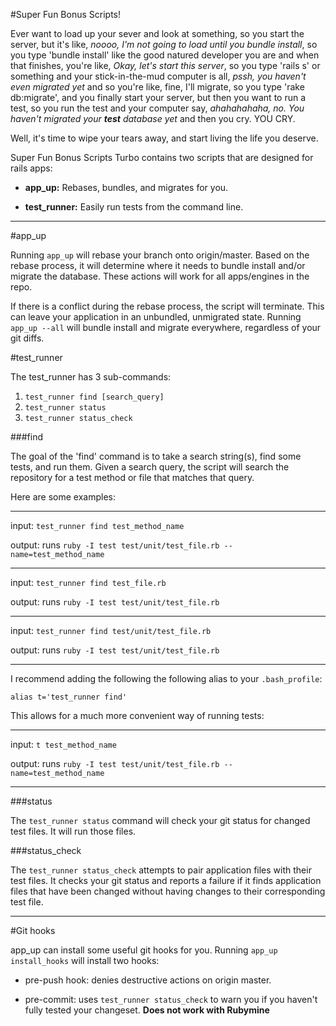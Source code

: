 #Super Fun Bonus Scripts!

Ever want to load up your sever and look at something, so you start the server, but it's like, _noooo, I'm not going to load until you bundle install_, so you type 'bundle install' like the good natured developer you are and when that finishes, you're like, _Okay, let's start this server_, so you type 'rails s' or something and your stick-in-the-mud computer is all, _pssh, you haven't even migrated yet_ and so you're like, fine, I'll migrate, so you type 'rake db:migrate', and you finally start your server, but then you want to run a test, so you run the test and your computer say, _ahahahahaha, no.  You haven't migrated your **test** database yet_ and then you cry.  YOU CRY.

Well, it's time to wipe your tears away, and start living the life you deserve.

Super Fun Bonus Scripts Turbo contains two scripts that are designed for rails apps:

- __app\_up:__ Rebases, bundles, and migrates for you.

- __test\_runner:__ Easily run tests from the command line.

---

#app_up

Running ```app_up``` will rebase your branch onto origin/master.  Based on the rebase process, it will determine where it needs to bundle install and/or migrate the database.  These actions will work for all apps/engines in the repo.

If there is a conflict during the rebase process, the script will terminate.  This can leave your application in an unbundled, unmigrated state.  Running ```app_up --all``` will bundle install and migrate everywhere, regardless of your git diffs.

#test_runner

The test_runner has 3 sub-commands:

1.  ```test_runner find [search_query]```
1.  ```test_runner status```
1.  ```test_runner status_check```

###find

The goal of the 'find' command is to take a search string(s), find some tests, and run them.  Given a search query, the script will search the repository for a test method or file that matches that query.

Here are some examples:

---

input: ```test_runner find test_method_name```

output: runs ```ruby -I test test/unit/test_file.rb --name=test_method_name```

---

input: ```test_runner find test_file.rb```

output: runs ```ruby -I test test/unit/test_file.rb```

---

input: ```test_runner find test/unit/test_file.rb```

output: runs ```ruby -I test test/unit/test_file.rb```

---

I recommend adding the following the following alias to your ```.bash_profile```:

```alias t='test_runner find'```

This allows for a much more convenient way of running tests:

---

input: ```t test_method_name```

output: runs ```ruby -I test test/unit/test_file.rb --name=test_method_name```

---


###status

The ```test_runner status``` command will check your git status for changed test files.  It will run those files.

###status_check

The ```test_runner status_check``` attempts to pair application files with their test files.  It checks your git status and reports a failure if it finds application files that have been changed without having changes to their corresponding test file.


---

#Git hooks

app_up can install some useful git hooks for you.  Running ```app_up install_hooks``` will install two hooks:

- pre-push hook: denies destructive actions on origin master.

- pre-commit: uses ```test_runner status_check``` to warn you if you haven't fully tested your changeset.  __Does not work with Rubymine__

